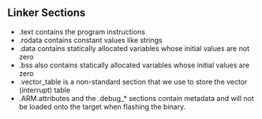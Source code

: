 
## Linker Sections
- .text contains the program instructions
- .rodata contains constant values like strings
- .data contains statically allocated variables whose initial values are not zero
- .bss also contains statically allocated variables whose initial values are zero
- .vector_table is a non-standard section that we use to store the vector (interrupt) table
- .ARM.attributes and the .debug_* sections contain metadata and will not be loaded onto the target when flashing the binary.

